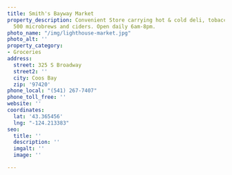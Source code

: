 ```yaml
---
title: Smith's Bayway Market
property_description: Convenient Store carrying hot & cold deli, tobacco, and over
  500 microbrews and ciders. Open daily 6am-8pm.
photo_name: "/img/lighthouse-market.jpg"
photo_alt: ''
property_category:
- Groceries
address:
  street: 325 S Broadway
  street2: ''
  city: Coos Bay
  zip: '97420'
phone_local: "(541) 267-7407"
phone_toll_free: ''
website: ''
coordinates:
  lat: '43.365456'
  lng: "-124.213383"
seo:
  title: ''
  description: ''
  imgalt: ''
  image: ''

---
```

